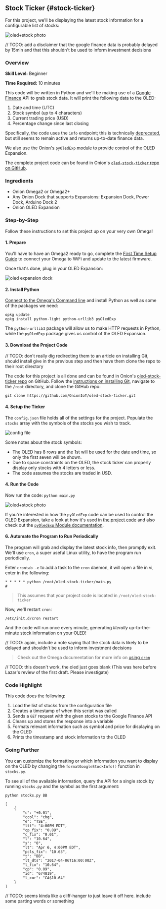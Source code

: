 ## Stock Ticker {#stock-ticker}

For this project, we'll be displaying the latest stock information for a configurable list of stocks:

![oled+stock photo](./img/stock-ticker-photo-0.jpg)

// TODO: add a disclaimer that the google finance data is probably delayed by 15min and that this shouldn't be used to inform investment decisions

### Overview

**Skill Level:** Beginner

**Time Required:** 10 minutes

This code will be written in Python and we'll be making use of a [Google Finance](https://www.google.com/finance) API to grab stock data. It will print the following data to the OLED:

1. Date and time (UTC)
1. Stock symbol (up to 4 characters)
1. Current trading price (USD)
1. Percentage change since last closing

Specifically, the code uses the `info` endpoint; this is technically [deprecated](https://groups.google.com/forum/#!topic/google-finance-apis/q-DbjbzQDGQ), but still seems to remain active and returns up-to-date finance data.

We also use the [Onion's `pyOledExp` module](https://docs.onion.io/omega2-docs/oled-expansion-python-module.html) to provide control of the OLED Expansion.

The complete project code can be found in Onion's [`oled-stock-ticker` repo on GitHub](https://github.com/OnionIoT/oled-stock-ticker).

### Ingredients

* Onion Omega2 or Omega2+
* Any Onion Dock that supports Expansions: Expansion Dock, Power Dock, Arduino Dock 2
* Onion OLED Expansion

### Step-by-Step

Follow these instructions to set this project up on your very own Omega!



#### 1. Prepare

You'll have to have an Omega2 ready to go, complete the [First Time Setup Guide](https://docs.onion.io/omega2-docs/first-time-setup.html) to connect your Omega to WiFi and update to the latest firmware.

Once that's done, plug in your OLED Expansion:

![oled expansion dock](https://raw.githubusercontent.com/OnionIoT/Onion-Docs/master/Omega2/Documentation/Hardware-Overview/img/oled-top-expansion-dock.JPG)

#### 2. Install Python

[Connect to the Omega's Command line](https://docs.onion.io/omega2-docs/connecting-to-the-omega-terminal.html) and install Python as well as some of the packages we need:

```
opkg update
opkg install python-light python-urllib3 pyOledExp
```

The `python-urllib3` package will allow us to make HTTP requests in Python, while the `pyOledExp` package gives us control of the OLED Expansion.

#### 3. Download the Project Code

// TODO: don't really dig redirecting them to an article on installing Git, should install give in the previous step and then have them clone the repo to their root directory

The code for this project is all done and can be found in Onion's [oled-stock-ticker repo](https://github.com/OnionIoT/oled-stock-ticker) on GitHub. Follow the [instructions on installing Git](https://docs.onion.io/omega2-docs/installing-and-using-git.html), navigate to the `/root` directory, and clone the GitHub repo:

```
git clone https://github.com/OnionIoT/oled-stock-ticker.git
```

#### 4. Setup the Ticker

The `config.json` file holds all of the settings for the project. Populate the `stocks` array with the symbols of the stocks you wish to track.

![config file](./img/stock-ticker-terminal-0.png)

Some notes about the stock symbols:

* The OLED has 8 rows and the 1st will be used for the date and time, so only the first seven will be shown.
* Due to space constraints on the OLED, the stock ticker can properly display only stocks with 4 letters or less.
* The code assumes the stocks are traded in USD.



#### 4. Run the Code

Now run the code: `python main.py`

![oled+stock photo](./img/stock-ticker-photo-0.jpg)

If you're interested in how the `pyOledExp` code can be used to control the OLED Expansion, take a look at how it's used in [the project code](https://github.com/OnionIoT/oled-stock-ticker/blob/master/oledDriver.py) and also check out the [`pyOledExp` Module documentation](https://docs.onion.io/omega2-docs/oled-expansion-python-module.html).

#### 6. Automate the Program to Run Periodically

The program will grab and display the latest stock info, then promptly exit. We'll use `cron`, a super useful Linux utility, to have the program run periodically.

Enter `crontab -e` to add a task to the `cron` daemon, it will open a file in vi, enter in the following:

```
* * * * * python /root/oled-stock-ticker/main.py
#
```

> This assumes that your project code is located in `/root/oled-stock-ticker`

Now, we'll restart `cron`:

```
/etc/init.d/cron restart
```

And the code will run once every minute, generating *literally* up-to-the-minute stock information on your OLED!

// TODO: again, include a note saying that the stock data is likely to be delayed and shouldn't be used to inform investment decisions

> Check out the Omega documentation for more info on [using `cron`](https://docs.onion.io/omega2-docs/running-a-command-on-a-schedule.html)

// TODO: this doesn't work, the oled just goes blank (This was here before Lazar's review of the first draft. Please investigate)

### Code Highlight

This code does the following:

1. Load the list of stocks from the configuration file
1. Creates a timestamp of when this script was called
1. Sends a `GET` request with the given stocks to the Google Finance API
1. Cleans up and stores the response into a variable
1. Formats relevant information such as symbol and price for displaying on the OLED
1. Prints the timestamp and stock information to the OLED

### Going Further

You can customize the formatting or which information you want to display on the OLED by changing the `formatGoogleStockInfo()` function in `stocks.py`.

To see all of the available information, query the API for a single stock by running `stocks.py` and the symbol as the first argument:

```
python stocks.py BB

[
    {
        "c": "+0.01",
        "ccol": "chg",
        "e": "TSE",
        "ltt": "4:00PM EDT",
        "cp_fix": "0.09",
        "c_fix": "0.01",
        "l": "10.64",
        "s": "0",
        "lt": "Apr 6, 4:00PM EDT",
        "pcls_fix": "10.63",
        "t": "BB",
        "lt_dts": "2017-04-06T16:00:00Z",
        "l_fix": "10.64",
        "cp": "0.09",
        "id": "674819",
        "l_cur": "CA$10.64"
    }
]
```

// TODO: seems kinda like a cliff-hanger to just leave it off here. include some parting words or something
